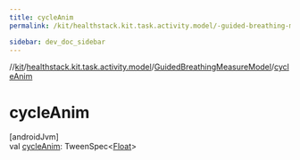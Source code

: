 ```yaml
---
title: cycleAnim
permalink: /kit/healthstack.kit.task.activity.model/-guided-breathing-measure-model/cycle-anim.html

sidebar: dev_doc_sidebar
---
```

//[kit](../../../kit.html)/[healthstack.kit.task.activity.model](../index.html)/[GuidedBreathingMeasureModel](index.html)/[cycleAnim](cycle-anim.html)



# cycleAnim



[androidJvm]\
val [cycleAnim](cycle-anim.html): TweenSpec&lt;[Float](https://kotlinlang.org/api/latest/jvm/stdlib/kotlin/-float/index.html)&gt;




